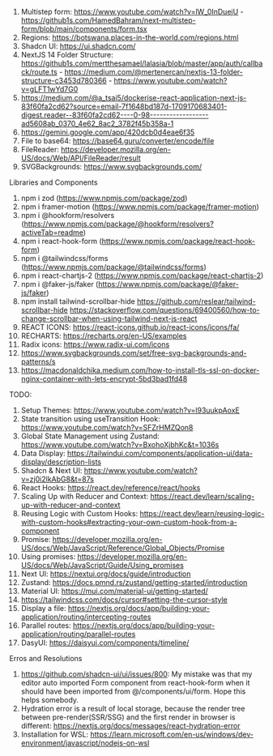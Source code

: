 1. Multistep form: https://www.youtube.com/watch?v=lW_0InDuejU - https://github1s.com/HamedBahram/next-multistep-form/blob/main/components/form.tsx
2. Regions: https://botswana.places-in-the-world.com/regions.html
3. Shadcn UI: https://ui.shadcn.com/
4. NextJS 14 Folder Structure: https://github1s.com/mertthesamael/lalasia/blob/master/app/auth/callback/route.ts - https://medium.com/@mertenercan/nextjs-13-folder-structure-c3453d780366  - https://www.youtube.com/watch?v=gLFT1wYd7G0
5. https://medium.com/@a_tsai5/dockerise-react-application-next-js-83f60fa2cd62?source=email-7f1648bd187d-1709170683401-digest.reader--83f60fa2cd62----0-98------------------ad5608ab_0370_4e62_8ac2_3782f45b358a-1
6. https://gemini.google.com/app/420dcb0d4eae6f35
7. File to base64: https://base64.guru/converter/encode/file
8. FileReader: https://developer.mozilla.org/en-US/docs/Web/API/FileReader/result
9. SVGBackgrounds: https://www.svgbackgrounds.com/

Libraries and Components
1. npm i zod (https://www.npmjs.com/package/zod)
2. npm i framer-motion (https://www.npmjs.com/package/framer-motion)
3. npm i @hookform/resolvers (https://www.npmjs.com/package/@hookform/resolvers?activeTab=readme)
4. npm i react-hook-form (https://www.npmjs.com/package/react-hook-form)
5. npm i @tailwindcss/forms (https://www.npmjs.com/package/@tailwindcss/forms)
6. npm i react-chartjs-2 (https://www.npmjs.com/package/react-chartjs-2)
7. npm i @faker-js/faker (https://www.npmjs.com/package/@faker-js/faker)
8. npm install tailwind-scrollbar-hide https://github.com/reslear/tailwind-scrollbar-hide https://stackoverflow.com/questions/69400560/how-to-change-scrollbar-when-using-tailwind-next-js-react
16. REACT ICONS: https://react-icons.github.io/react-icons/icons/fa/
17. RECHARTS: https://recharts.org/en-US/examples
18. Radix icons: https://www.radix-ui.com/icons
19. https://www.svgbackgrounds.com/set/free-svg-backgrounds-and-patterns/s
20. https://macdonaldchika.medium.com/how-to-install-tls-ssl-on-docker-nginx-container-with-lets-encrypt-5bd3bad1fd48

TODO:
1. Setup Themes: https://www.youtube.com/watch?v=l93uukpAoxE
2. State transition using useTransition Hook: https://www.youtube.com/watch?v=SFZrHMZQon8
3. Global State Management using Zustand: https://www.youtube.com/watch?v=BxohoXjbhKc&t=1036s
4. Data Display: https://tailwindui.com/components/application-ui/data-display/description-lists
5. Shadcn & Next UI: https://www.youtube.com/watch?v=zj0i2lkAbG8&t=87s
6. React Hooks: https://react.dev/reference/react/hooks
7. Scaling Up with Reducer and Context: https://react.dev/learn/scaling-up-with-reducer-and-context
8. Reusing Logic with Custom Hooks: https://react.dev/learn/reusing-logic-with-custom-hooks#extracting-your-own-custom-hook-from-a-component
9. Promise: https://developer.mozilla.org/en-US/docs/Web/JavaScript/Reference/Global_Objects/Promise
10. Using promises: https://developer.mozilla.org/en-US/docs/Web/JavaScript/Guide/Using_promises
11. Next UI: https://nextui.org/docs/guide/introduction
12. Zustand: https://docs.pmnd.rs/zustand/getting-started/introduction
13. Material UI: https://mui.com/material-ui/getting-started/
14. https://tailwindcss.com/docs/cursor#setting-the-cursor-style
15. Display a file: https://nextjs.org/docs/app/building-your-application/routing/intercepting-routes 
16. Parallel routes: https://nextjs.org/docs/app/building-your-application/routing/parallel-routes
17. DasyUI: https://daisyui.com/components/timeline/

Erros and Resolutions
1. https://github.com/shadcn-ui/ui/issues/800: My mistake was that my editor auto imported Form component from react-hook-form when it should have been imported from @/components/ui/form. Hope this helps somebody.
2. Hydration error is a result of local storage, because the render tree between pre-render(SSR/SSG) and the first render in browser is different: https://nextjs.org/docs/messages/react-hydration-error
3. Installation for WSL: https://learn.microsoft.com/en-us/windows/dev-environment/javascript/nodejs-on-wsl